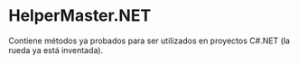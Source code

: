 # HelperMaster.NET
Contiene métodos ya probados para ser utilizados en proyectos C#.NET (la rueda ya está inventada).
